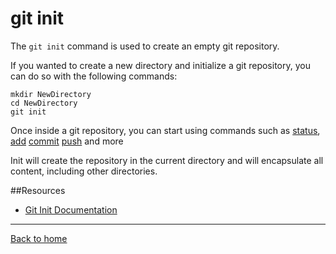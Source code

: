 # git init

The `git init` command is used to create an empty git repository. 

If you wanted to create a new directory and initialize a git repository, you can do so with the following commands:
```
mkdir NewDirectory
cd NewDirectory
git init
```

Once inside a git repository, you can start using commands such as
[status](./Status.md),
[add](./Add.md)
[commit](./Commit.md)
[push](./Push.md)
and more

Init will create the repository in the current directory and will encapsulate all content, including other directories.

##Resources 

- [Git Init Documentation](https://git-scm.com/docs/git-init)

---

[Back to home](../README.md)